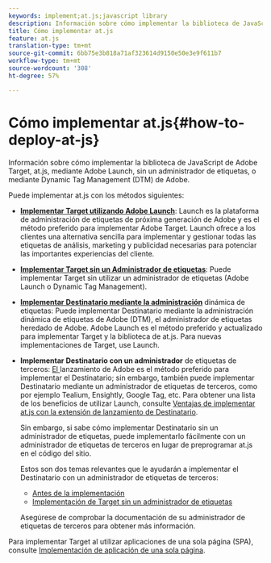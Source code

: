 ```yaml
---
keywords: implement;at.js;javascript library
description: Información sobre cómo implementar la biblioteca de JavaScript de Adobe Target, at.js, mediante Adobe Launch, sin un administrador de etiquetas, o mediante Dynamic Tag Management (DTM) de Adobe.
title: Cómo implementar at.js
feature: at.js
translation-type: tm+mt
source-git-commit: 6bb75e3b818a71af323614d9150e50e3e9f611b7
workflow-type: tm+mt
source-wordcount: '308'
ht-degree: 57%

---
```



# Cómo implementar at.js{#how-to-deploy-at-js}

Información sobre cómo implementar la biblioteca de JavaScript de Adobe Target, at.js, mediante Adobe Launch, sin un administrador de etiquetas, o mediante Dynamic Tag Management (DTM) de Adobe.

Puede implementar at.js con los métodos siguientes:

* **[Implementar Target utilizando Adobe Launch](/help/c-implementing-target/c-implementing-target-for-client-side-web/how-to-deployatjs/cmp-implementing-target-using-adobe-launch.md)**: Launch es la plataforma de administración de etiquetas de próxima generación de Adobe y es el método preferido para implementar Adobe Target. Launch ofrece a los clientes una alternativa sencilla para implementar y gestionar todas las etiquetas de análisis, marketing y publicidad necesarias para potenciar las importantes experiencias del cliente.
* **[Implementar Target sin un Administrador de etiquetas](/help/c-implementing-target/c-implementing-target-for-client-side-web/how-to-deployatjs/implementing-target-without-a-tag-manager.md)**: Puede implementar Target sin utilizar un administrador de etiquetas (Adobe Launch o Dynamic Tag Management).
* **[Implementar Destinatario mediante la administración](/help/c-implementing-target/c-implementing-target-for-client-side-web/how-to-deployatjs/implementing-target-using-dynamic-tag-management.md)** dinámica de etiquetas: Puede implementar Destinatario mediante la administración dinámica de etiquetas de Adobe (DTM), el administrador de etiquetas heredado de Adobe. Adobe Launch es el método preferido y actualizado para implementar Target y la biblioteca de at.js. Para nuevas implementaciones de Target, use Launch.
* **Implementar Destinatario con un administrador** de etiquetas de terceros:  [El ](/help/c-implementing-target/c-implementing-target-for-client-side-web/how-to-deployatjs/cmp-implementing-target-using-adobe-launch.md) lanzamiento de Adobe es el método preferido para implementar el Destinatario; sin embargo, también puede implementar Destinatario mediante un administrador de etiquetas de terceros, como por ejemplo Tealium, Ensightly, Google Tag, etc. Para obtener una lista de los beneficios de utilizar Launch, consulte [Ventajas de implementar at.js con la extensión de lanzamiento de Destinatario](/help/c-implementing-target/c-implementing-target-for-client-side-web/how-to-deployatjs/cmp-implementing-target-using-adobe-launch.md#section_48B3F938B6F8491DAF798E0DB54EF304).

   Sin embargo, si sabe cómo implementar Destinatario sin un administrador de etiquetas, puede implementarlo fácilmente con un administrador de etiquetas de terceros en lugar de preprogramar at.js en el código del sitio.

   Estos son dos temas relevantes que le ayudarán a implementar el Destinatario con un administrador de etiquetas de terceros:

   * [Antes de la implementación](/help/c-implementing-target/c-considerations-before-you-implement-target/considerations-before-you-implement-target.md)
   * [Implementación de Target sin un administrador de etiquetas](/help/c-implementing-target/c-implementing-target-for-client-side-web/how-to-deployatjs/implementing-target-without-a-tag-manager.md)

   Asegúrese de comprobar la documentación de su administrador de etiquetas de terceros para obtener más información.

Para implementar Target al utilizar aplicaciones de una sola página (SPA), consulte [Implementación de aplicación de una sola página](/help/c-implementing-target/c-implementing-target-for-client-side-web/how-to-deployatjs/target-atjs-single-page-application.md).